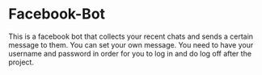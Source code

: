 # Facebook-Bot

This is a facebook bot that collects your recent chats and sends a certain message to them. You can set your own message.
You need to have your username and password in order for you to log in and do log off after the project.
